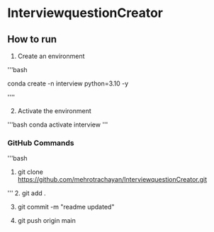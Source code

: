 # InterviewquestionCreator

## How to run

1. Create an environment

'''bash

conda create -n interview python=3.10 -y




''''

2. Activate the environment

'''bash
conda activate interview
'''

### GitHub Commands

'''bash 

1. git clone https://github.com/mehrotrachayan/InterviewquestionCreator.git

'''
2. git add .

3. git commit -m "readme updated"

4. git push origin main
